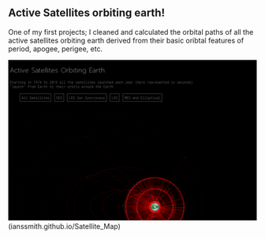 ## Active Satellites orbiting earth!
One of my first projects; I cleaned and calculated the orbital paths of all the active satellites orbiting earth derived from their basic oribtal features of period, apogee, perigee, etc.
 
![alt text](satellite_map.png "Yearly satellite launches radiate out to their orbital positions every 0.5 seconds")(ianssmith.github.io/Satellite_Map)


